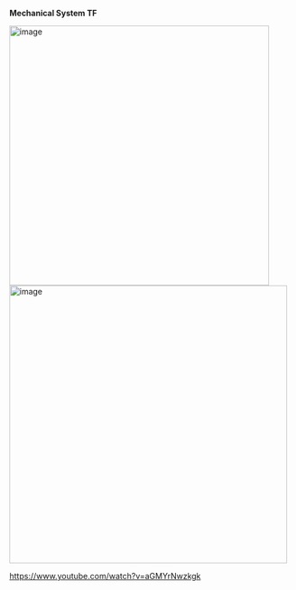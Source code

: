 **Mechanical System TF**

<img width="460" alt="image" src="https://github.com/PeerawatAltoTechCourse/Linear-Control/assets/132571902/b3492208-a8cb-4160-8d1e-bf666f08cb50">

<img width="492" alt="image" src="https://github.com/PeerawatAltoTechCourse/Linear-Control/assets/132571902/9d508d27-6eb9-4501-8971-5f8050969067">

https://www.youtube.com/watch?v=aGMYrNwzkgk
